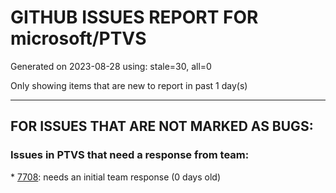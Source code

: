 
# GITHUB ISSUES REPORT FOR microsoft/PTVS


Generated on 2023-08-28 using: stale=30, all=0


Only showing items that are new to report in past 1 day(s)


---

## FOR ISSUES THAT ARE NOT MARKED AS BUGS:


### Issues in PTVS that need a response from team:


\* [7708](https://github.com/microsoft/PTVS/issues/7708 "Error popped up while trying to add a new python environment."): needs an initial team response (0 days old)
